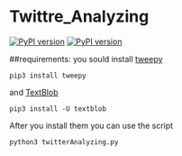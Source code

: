 # Twittre_Analyzing
[![PyPI version](https://badge.fury.io/py/tweepy.svg)](https://badge.fury.io/py/tweepy)
[![PyPI version](https://badge.fury.io/py/textblob.svg)](https://badge.fury.io/py/textblob)

##requirements:
you sould install [tweepy](http://www.tweepy.org/) 
```
pip3 install tweepy
```
and [TextBlob](https://textblob.readthedocs.io/en/dev/)
```
pip3 install -U textblob
```

After you install them you can use the script
```
python3 twitterAnalyzing.py
```

